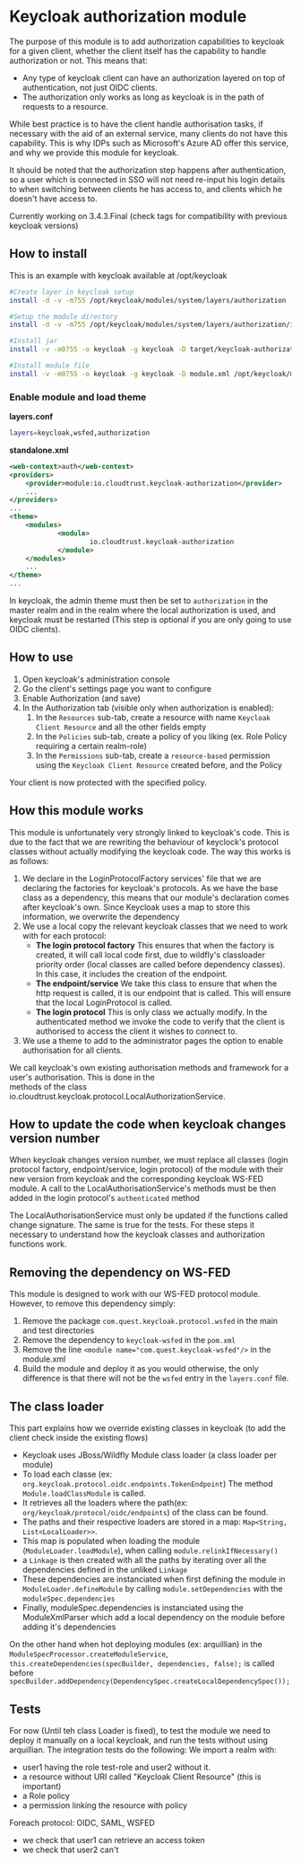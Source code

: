 # Keycloak authorization module

The purpose of this module is to add authorization capabilities to keycloak for a given client, whether the client 
itself has the capability to handle authorization or not. This means that:

* Any type of keycloak client can have an authorization layered on top of authentication, not just OIDC clients.
* The authorization only works as long as keycloak is in the path of requests to a resource.

While best practice is to have the client handle authorisation tasks, if necessary with the aid of an external service, 
many clients do not have this capability. This is why IDPs such as Microsoft's Azure AD offer this service, and why we
provide this module for keycloak.

It should be noted that the authorization step happens after authentication, so a user which is connected in SSO will
not need re-input his login details to when switching between clients he has access to, and clients which he doesn't
have access to.

Currently working on 3.4.3.Final (check tags for compatibility with previous keycloak versions)

## How to install
This is an example with keycloak available at /opt/keycloak

```Bash
#Create layer in keycloak setup
install -d -v -m755 /opt/keycloak/modules/system/layers/authorization -o keycloak -g keycloak

#Setup the module directory
install -d -v -m755 /opt/keycloak/modules/system/layers/authorization/io/cloudtrust/keycloak-authorization/main/ -o keycloak -g keycloak

#Install jar
install -v -m0755 -o keycloak -g keycloak -D target/keycloak-authorization-3.4.3.Final.jar /opt/keycloak/modules/system/layers/authorization/io/cloudtrust/keycloak-authorization/main/

#Install module file
install -v -m0755 -o keycloak -g keycloak -D module.xml /opt/keycloak/modules/system/layers/authorization/io/cloudtrust/keycloak-authorization/main/

```

### Enable module and load theme

__layers.conf__

```Bash
layers=keycloak,wsfed,authorization
```

__standalone.xml__

```xml
<web-context>auth</web-context>
<providers>
    <provider>module:io.cloudtrust.keycloak-authorization</provider>
    ...
</providers>
...
<theme>
    <modules>
            <module>
                    io.cloudtrust.keycloak-authorization
            </module>
    </modules>
    ...
</theme>
...
```

In keycloak, the admin theme must then be set to `authorization` in the master realm and in the realm where the local 
authorization is used, and keycloak must be restarted (This step is optional if you are only going to use OIDC clients). 

## How to use
1) Open keycloak's administration console
1) Go the client's settings page you want to configure
1) Enable Authorization (and save)
1) In the Authorization tab (visible only when authorization is enabled):
    1) In the `Resources` sub-tab, create a resource with name `Keycloak Client Resource` and all the other fields empty
    1) In the `Policies` sub-tab, create a policy of you liking (ex. Role Policy requiring a certain realm-role)
    1) In the `Permissions` sub-tab, create a `resource-based` permission using the `Keycloak Client Resource` created before, and the Policy

Your client is now protected with the specified policy.


## How this module works

This module is unfortunately very strongly linked to keycloak's code. This is due to the fact that we are rewriting the 
behaviour of keyclock's protocol classes without actually modifying the keycloak code. The way this works is as follows:

1) We declare in the LoginProtocolFactory services' file that we are declaring the factories for keycloak's protocols.
As we have the base class as a dependency, this means that our module's declaration comes after keycloak's own. Since
Keycloak uses a map to store this information, we overwrite the dependency
1) We use a local copy the relevant keycloak classes that we need to work with for each protocol:
    * **The login protocol factory** This ensures that when the factory is created, it will call local code first, due to
    wildfly's classloader priority order (local classes are called before dependency classes). In this case, it includes
    the creation of the endpoint.
    * **The endpoint/service** We take this class to ensure that when the http request is called, it is our endpoint that 
    is called. This will ensure that the local LoginProtocol is called.
    * **The login protocol** This is only class we actually modify. In the authenticated method we invoke the code to 
    verify that the client is authorised to access the client it wishes to connect to.
1) We use a theme to add to the administrator pages the option to enable authorisation for all clients.

We call keycloak's own existing authorisation methods and framework for a user's authorisation. This is done in the  
methods of the class io.cloudtrust.keycloak.protocol.LocalAuthorizationService. 

## How to update the code when keycloak changes version number

When keycloak changes version number, we must replace all classes (login protocol factory, endpoint/service, login 
protocol) of the module with their new version from keycloak and the corresponding keycloak WS-FED module. A call to
the LocalAuthorisationService's methods must be then added in the login protocol's `authenticated` method

The LocalAuthorisationService must only be updated if the functions called change signature. The same is true for the
tests. For these steps it necessary to understand how the keycloak classes and authorization functions work.

## Removing the dependency on WS-FED

This module is designed to work with our WS-FED protocol module. However, to remove this dependency simply:
1) Remove the package `com.quest.keycloak.protocol.wsfed` in the main and test directories
1) Remove the dependency to `keycloak-wsfed` in the `pom.xml`
1) Remove the line `<module name="com.quest.keycloak-wsfed"/>` in the module.xml
1) Build the module and deploy it as you would otherwise, the only difference is that there will not be the `wsfed`
entry in the `layers.conf` file.

## The class loader

This part explains how we override existing classes in keycloak (to add the client check inside the existing flows)
- Keycloak uses JBoss/Wildfly Module class loader (a class loader per module)
- To load each classe (ex: `org.keycloak.protocol.oidc.endpoints.TokenEndpoint`) The method `Module.loadClassModule` is called.
- It retrieves all the loaders where the path(ex: `org/keycloak/protocol/oidc/endpoints`) of the class can be found.
- The paths and their respective loaders are stored in a map: `Map<String, List<LocalLoader>>`.
- This map is populated when loading the module (`ModuleLoader.loadModule`), when calling `module.relinkIfNecessary()`
- a `Linkage` is then created with all the paths by iterating over all the dependencies defined in the unliked `Linkage`
- These dependencies are instanciated when first defining the module in `ModuleLoader.defineModule` by calling `module.setDependencies` with the `moduleSpec.dependencies`
- Finally, moduleSpec.dependencies is instanciated using the ModuleXmlParser which add a local dependency on the module before adding it's dependencies

On the other hand when hot deploying modules (ex: arquillian) in the `ModuleSpecProcessor.createModuleService`, `this.createDependencies(specBuilder, dependencies, false);` is called before `specBuilder.addDependency(DependencySpec.createLocalDependencySpec());`

## Tests
For now (Until teh class Loader is fixed), to test the module we need to deploy it manually on a local keycloak, and run the tests without using arquillian.
The integration tests do the following:
We import a realm with:
- user1 having the role test-role and user2 without it.
- a resource without URI called "Keycloak Client Resource" (this is important)
- a Role policy
- a permission linking the resource with policy

Foreach protocol: OIDC, SAML, WSFED
- we check that user1 can retrieve an access token
- we check that user2 can't
